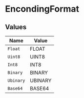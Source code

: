 # EncondingFormat


## Values

| Name      | Value     |
| --------- | --------- |
| `Float`   | FLOAT     |
| `Uint8`   | UINT8     |
| `Int8`    | INT8      |
| `Binary`  | BINARY    |
| `Ubinary` | UBINARY   |
| `Base64`  | BASE64    |